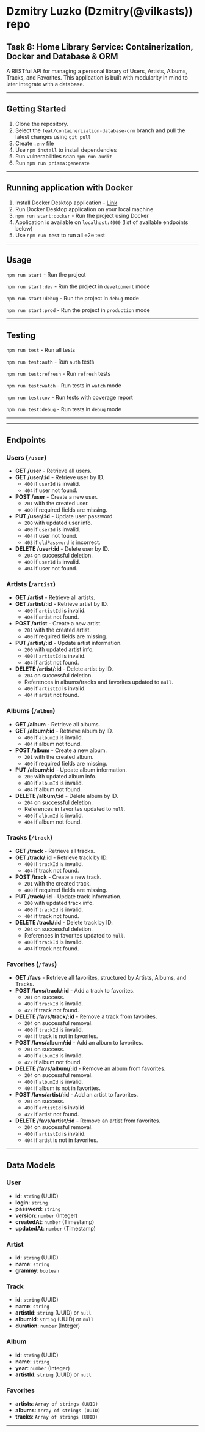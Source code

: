 # Dzmitry Luzko (Dzmitry(@vilkasts)) repo

## Task 8: Home Library Service: Containerization, Docker and Database & ORM

A RESTful API for managing a personal library of Users, Artists, Albums, Tracks, and Favorites. This application is built with modularity in mind to later integrate with a database.

---

## Getting Started

1. Clone the repository.
2. Select the `feat/containerization-database-orm` branch and pull the latest changes using `git pull`
3. Create `.env` file
4. Use `npm install` to install dependencies
5. Run vulnerabilities scan `npm run audit`
6. Run `npm run prisma:generate`

---

## Running application with Docker

1. Install Docker Desktop application - [Link](https://docs.docker.com/engine/install/)
2. Run Docker Desktop application on your local machine
3. `npm run start:docker` - Run the project using Docker
4. Application is available on `localhost:4000` (list of available endpoints below)
5. Use `npm run test` to run all e2e test

---

## Usage

`npm run start` - Run the project

`npm run start:dev` - Run the project in `development` mode

`npm run start:debug` - Run the project in `debug` mode

`npm run start:prod` - Run the project in `production` mode

---

## Testing

`npm run test` - Run all tests

`npm run test:auth` - Run `auth` tests

`npm run test:refresh` - Run `refresh` tests

`npm run test:watch` - Run tests in `watch` mode

`npm run test:cov` - Run tests with coverage report

`npm run test:debug` - Run tests in `debug` mode

---

---

## Endpoints

### Users (`/user`)

- **GET /user** - Retrieve all users.
- **GET /user/:id** - Retrieve user by ID.
    - `400` if `userId` is invalid.
    - `404` if user not found.
- **POST /user** - Create a new user.
    - `201` with the created user.
    - `400` if required fields are missing.
- **PUT /user/:id** - Update user password.
    - `200` with updated user info.
    - `400` if `userId` is invalid.
    - `404` if user not found.
    - `403` if `oldPassword` is incorrect.
- **DELETE /user/:id** - Delete user by ID.
    - `204` on successful deletion.
    - `400` if `userId` is invalid.
    - `404` if user not found.

### Artists (`/artist`)

- **GET /artist** - Retrieve all artists.
- **GET /artist/:id** - Retrieve artist by ID.
    - `400` if `artistId` is invalid.
    - `404` if artist not found.
- **POST /artist** - Create a new artist.
    - `201` with the created artist.
    - `400` if required fields are missing.
- **PUT /artist/:id** - Update artist information.
    - `200` with updated artist info.
    - `400` if `artistId` is invalid.
    - `404` if artist not found.
- **DELETE /artist/:id** - Delete artist by ID.
    - `204` on successful deletion.
    - References in albums/tracks and favorites updated to `null`.
    - `400` if `artistId` is invalid.
    - `404` if artist not found.

### Albums (`/album`)

- **GET /album** - Retrieve all albums.
- **GET /album/:id** - Retrieve album by ID.
    - `400` if `albumId` is invalid.
    - `404` if album not found.
- **POST /album** - Create a new album.
    - `201` with the created album.
    - `400` if required fields are missing.
- **PUT /album/:id** - Update album information.
    - `200` with updated album info.
    - `400` if `albumId` is invalid.
    - `404` if album not found.
- **DELETE /album/:id** - Delete album by ID.
    - `204` on successful deletion.
    - References in favorites updated to `null`.
    - `400` if `albumId` is invalid.
    - `404` if album not found.

### Tracks (`/track`)

- **GET /track** - Retrieve all tracks.
- **GET /track/:id** - Retrieve track by ID.
    - `400` if `trackId` is invalid.
    - `404` if track not found.
- **POST /track** - Create a new track.
    - `201` with the created track.
    - `400` if required fields are missing.
- **PUT /track/:id** - Update track information.
    - `200` with updated track info.
    - `400` if `trackId` is invalid.
    - `404` if track not found.
- **DELETE /track/:id** - Delete track by ID.
    - `204` on successful deletion.
    - References in favorites updated to `null`.
    - `400` if `trackId` is invalid.
    - `404` if track not found.

### Favorites (`/favs`)

- **GET /favs** - Retrieve all favorites, structured by Artists, Albums, and Tracks.
- **POST /favs/track/:id** - Add a track to favorites.
    - `201` on success.
    - `400` if `trackId` is invalid.
    - `422` if track not found.
- **DELETE /favs/track/:id** - Remove a track from favorites.
    - `204` on successful removal.
    - `400` if `trackId` is invalid.
    - `404` if track is not in favorites.
- **POST /favs/album/:id** - Add an album to favorites.
    - `201` on success.
    - `400` if `albumId` is invalid.
    - `422` if album not found.
- **DELETE /favs/album/:id** - Remove an album from favorites.
    - `204` on successful removal.
    - `400` if `albumId` is invalid.
    - `404` if album is not in favorites.
- **POST /favs/artist/:id** - Add an artist to favorites.
    - `201` on success.
    - `400` if `artistId` is invalid.
    - `422` if artist not found.
- **DELETE /favs/artist/:id** - Remove an artist from favorites.
    - `204` on successful removal.
    - `400` if `artistId` is invalid.
    - `404` if artist is not in favorites.

---

## Data Models

### User
- **id**: `string` (UUID)
- **login**: `string`
- **password**: `string`
- **version**: `number` (Integer)
- **createdAt**: `number` (Timestamp)
- **updatedAt**: `number` (Timestamp)

### Artist
- **id**: `string` (UUID)
- **name**: `string`
- **grammy**: `boolean`

### Track
- **id**: `string` (UUID)
- **name**: `string`
- **artistId**: `string` (UUID) or `null`
- **albumId**: `string` (UUID) or `null`
- **duration**: `number` (Integer)

### Album
- **id**: `string` (UUID)
- **name**: `string`
- **year**: `number` (Integer)
- **artistId**: `string` (UUID) or `null`

### Favorites
- **artists**: `Array of strings (UUID)`
- **albums**: `Array of strings (UUID)`
- **tracks**: `Array of strings (UUID)`

---
